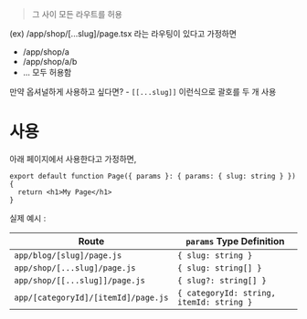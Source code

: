 
> 그 사이 모든 라우트를 허용

(ex) /app/shop/[...slug]/page.tsx 라는 라우팅이 있다고 가정하면
- /app/shop/a
- /app/shop/a/b
- ...
모두 허용함

만약 옵셔널하게 사용하고 싶다면? - `[[...slug]]` 이런식으로 괄호를 두 개 사용

# 사용

아래 페이지에서 사용한다고 가정하면,

```tsx
export default function Page({ params }: { params: { slug: string } }) {
  return <h1>My Page</h1>
}
```

실제 예시 :

|Route|`params` Type Definition|
|---|---|
|`app/blog/[slug]/page.js`|`{ slug: string }`|
|`app/shop/[...slug]/page.js`|`{ slug: string[] }`|
|`app/shop/[[...slug]]/page.js`|`{ slug?: string[] }`|
|`app/[categoryId]/[itemId]/page.js`|`{ categoryId: string, itemId: string }`|